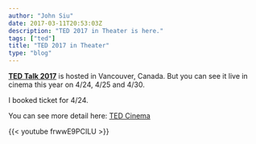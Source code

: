 ```yaml
---
author: "John Siu"
date: 2017-03-11T20:53:03Z
description: "TED 2017 in Theater is here."
tags: ["ted"]
title: "TED 2017 in Theater"
type: "blog"
---
```


**[TED Talk 2017](//www.ted.com)** is hosted in Vancouver, Canada. But you can see it live in cinema this year on 4/24, 4/25 and 4/30.
<!--more-->

I booked ticket for 4/24.

You can see more detail here: [TED Cinema](//www.ted.com/search?q=cinema)

{{< youtube frwwE9PCILU >}}